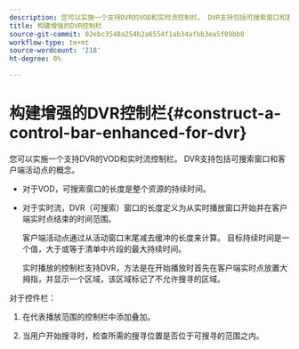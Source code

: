 ```yaml
---
description: 您可以实施一个支持DVR的VOD和实时流控制栏。 DVR支持包括可搜索窗口和客户端活动点的概念。
title: 构建增强的DVR控制栏
source-git-commit: 02ebc3548a254b2a6554f1ab34afbb3ea5f09bb8
workflow-type: tm+mt
source-wordcount: '218'
ht-degree: 0%

---
```


# 构建增强的DVR控制栏{#construct-a-control-bar-enhanced-for-dvr}

您可以实施一个支持DVR的VOD和实时流控制栏。 DVR支持包括可搜索窗口和客户端活动点的概念。

* 对于VOD，可搜索窗口的长度是整个资源的持续时间。
* 对于实时流，DVR（可搜索）窗口的长度定义为从实时播放窗口开始并在客户端实时点结束的时间范围。

  客户端活动点通过从活动窗口末尾减去缓冲的长度来计算。 目标持续时间是一个值，大于或等于清单中片段的最大持续时间。

  实时播放的控制栏支持DVR，方法是在开始播放时首先在客户端实时点放置大拇指，并显示一个区域，该区域标记了不允许搜寻的区域。

对于控件栏：

1. 在代表播放范围的控制栏中添加叠加。

1. 当用户开始搜寻时，检查所需的搜寻位置是否位于可搜寻的范围之内。
